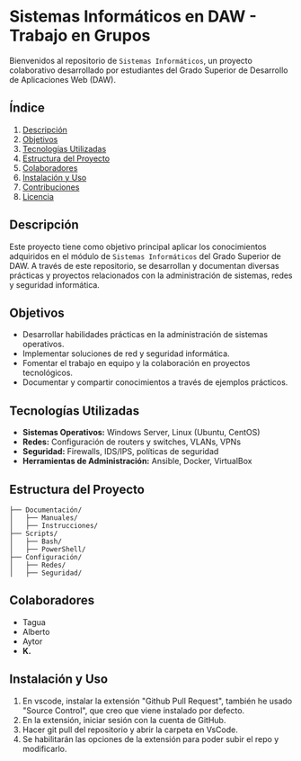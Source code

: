 # Sistemas Informáticos en DAW - Trabajo en Grupos

Bienvenidos al repositorio de `Sistemas Informáticos`, un proyecto colaborativo desarrollado por estudiantes del Grado Superior de Desarrollo de Aplicaciones Web (DAW).

## Índice
1. [Descripción](#descripción)
2. [Objetivos](#objetivos)
3. [Tecnologías Utilizadas](#tecnologías-utilizadas)
4. [Estructura del Proyecto](#estructura-del-proyecto)
5. [Colaboradores](#colaboradores)
6. [Instalación y Uso](#instalación-y-uso)
7. [Contribuciones](#contribuciones)
8. [Licencia](#licencia)

## Descripción
Este proyecto tiene como objetivo principal aplicar los conocimientos adquiridos en el módulo de `Sistemas Informáticos` del Grado Superior de DAW. A través de este repositorio, se desarrollan y documentan diversas prácticas y proyectos relacionados con la administración de sistemas, redes y seguridad informática.

## Objetivos
- Desarrollar habilidades prácticas en la administración de sistemas operativos.
- Implementar soluciones de red y seguridad informática.
- Fomentar el trabajo en equipo y la colaboración en proyectos tecnológicos.
- Documentar y compartir conocimientos a través de ejemplos prácticos.

## Tecnologías Utilizadas
- **Sistemas Operativos:** Windows Server, Linux (Ubuntu, CentOS)
- **Redes:** Configuración de routers y switches, VLANs, VPNs
- **Seguridad:** Firewalls, IDS/IPS, políticas de seguridad
- **Herramientas de Administración:** Ansible, Docker, VirtualBox

## Estructura del Proyecto
```plaintext
├── Documentación/
│   ├── Manuales/
│   ├── Instrucciones/
├── Scripts/
│   ├── Bash/
│   ├── PowerShell/
├── Configuración/
│   ├── Redes/
│   ├── Seguridad/
```

## Colaboradores
- Tagua
- Alberto
- Aytor
- **K.**

## Instalación y Uso
1. En vscode, instalar la extensión "Github Pull Request", también he usado "Source Control", que creo que viene instalado por defecto.
2. En la extensión, iniciar sesión con la cuenta de GitHub.
3. Hacer git pull del repositorio y abrir la carpeta en VsCode.
4. Se habilitarán las opciones de la extensión para poder subir el repo y modificarlo.